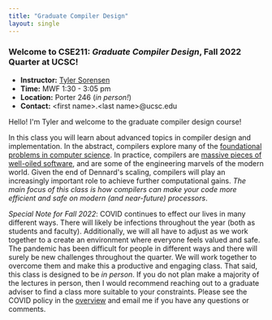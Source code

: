 ```yaml
---
title: "Graduate Compiler Design"
layout: single
---
```



### Welcome to **CSE211:** _Graduate Compiler Design_, Fall 2022 Quarter at UCSC!

- **Instructor:** [Tyler Sorensen](https://users.soe.ucsc.edu/~tsorensen/)
- **Time:** MWF 1:30 - 3:05 pm
- **Location:** Porter 246 (_in person!_)
- **Contact:** \<first name\>.\<last name\>@ucsc.edu


Hello! I'm Tyler  and welcome to the graduate compiler design course! 

In this class you will learn about advanced topics in compiler design and implementation. In the abstract, compilers explore many of the [foundational problems in computer science](https://en.wikipedia.org/wiki/Halting_problem). In practice, compilers are [massive pieces of well-oiled software](https://www.phoronix.com/scan.php?page=news_item&px=MTg3OTQ), and are some of the engineering marvels of the modern world. Given the end of Dennard's scaling, compilers will play an increasingly important role to achieve further computational gains. _The main focus of this class is how compilers can make your code more efficient and safe on modern (and near-future) processors_.

_Special Note for Fall 2022_: COVID continues to effect our lives in many different ways. There will likely be infections throughout the year (both as students and faculty). Additionally, we will all have to adjust as we work together to a create an environment where everyone feels valued and safe. The pandemic has been difficult for people in different ways and there will surely be new challenges throughout the quarter. We will work together to overcome them and make this a productive and engaging class. That said, this class is designed to be _in person_. If you do not plan make a majority of the lectures in person, then I would recommend reaching out to a graduate adviser to find a class more suitable to your constraints. Please see the COVID policy in the [overview](https://sorensenucsc.github.io/CSE211-fa2022/overview.html#covid-policy) and email me if you have any questions or comments. 

